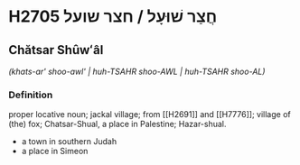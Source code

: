 # H2705 חֲצַר שׁוּעָל / חצר שועל

## Chătsar Shûwʻâl

_(khats-ar' shoo-awl' | huh-TSAHR shoo-AWL | huh-TSAHR shoo-AL)_

### Definition

proper locative noun; jackal village; from [[H2691]] and [[H7776]]; village of (the) fox; Chatsar-Shual, a place in Palestine; Hazar-shual.

- a town in southern Judah
- a place in Simeon
